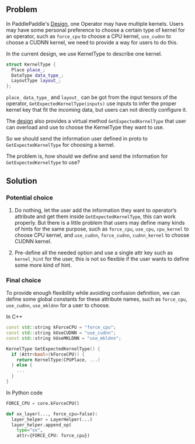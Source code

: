 ## Problem
In PaddlePaddle's [Design](https://github.com/PaddlePaddle/Paddle/blob/develop/doc/design/switch_kernel.md), one Operator may have multiple kernels. Users may have some personal preference to choose a certain type of kernel for an operator, such as `force_cpu` to choose a CPU kernel, `use_cudnn` to choose a CUDNN kernel, we need to provide a way for users to do this.

In the current design, we use KernelType to describe one kernel.

```cpp
struct KernelType {
  Place place_;
  DataType data_type_;
  LayoutType layout_;
};
```
 `place_` `data_type_` and `layout_` can be got from the input tensors of the operator, `GetExpectedKernelType(inputs)` use inputs to infer the proper kernel key that fit the incoming data, but users can not directly configure it.

The [design](https://github.com/PaddlePaddle/Paddle/blob/develop/doc/design/switch_kernel.md) also provides a virtual method `GetExpectedKernelType` that user can overload and use to choose the KernelType they want to use.

So we should send the information user defined in proto to `GetExpectedKernelType` for choosing a kernel.

The problem is, how should we define and send the information for `GetExpectedKernelType` to use?

## Solution

### Potential choice
1. Do nothing, let the user add the information they want to operator‘s attribute and get them inside `GetExpectedKernelType`, this can work properly. But there is a little problem that users may define many kinds of hints for the same purpose, such as `force_cpu`, `use_cpu`, `cpu_kernel` to choose CPU kernel, and `use_cudnn`, `force_cudnn`, `cudnn_kernel` to choose CUDNN kernel.

2. Pre-define all the needed option and use a single attr key such as `kernel_hint` for the user, this is not so flexible if the user wants to define some more kind of hint.

### Final choice
To provide enough flexibility while avoiding confusion definition, we can define some global constants for these attribute names, such as `force_cpu`, `use_cudnn`, `use_mkldnn` for a user to choose.

In C++

```cpp
const std::string kForceCPU = "force_cpu";
const std::string kUseCUDNN = "use_cudnn";
const std::string kUseMKLDNN = "use_mkldnn";

KernelType GetExpectedKernelType() {
  if (Attr<bool>(kForceCPU)) {
    return KernelType(CPUPlace, ...)
  } else {
    ...
  }
}
```

In Python code

```python
FORCE_CPU = core.kForceCPU()

def xx_layer(..., force_cpu=false):
  layer_helper = LayerHelper(...)
  layer_helper.append_op(
    type="xx",
    attr={FORCE_CPU: force_cpu})
```
